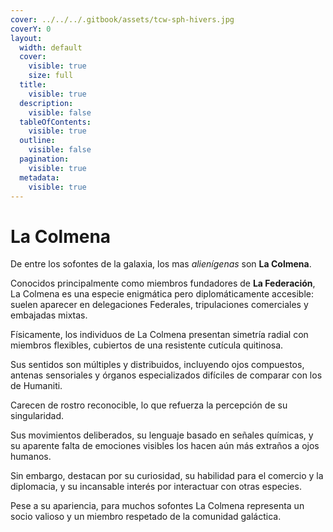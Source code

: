 ```yaml
---
cover: ../../../.gitbook/assets/tcw-sph-hivers.jpg
coverY: 0
layout:
  width: default
  cover:
    visible: true
    size: full
  title:
    visible: true
  description:
    visible: false
  tableOfContents:
    visible: true
  outline:
    visible: false
  pagination:
    visible: true
  metadata:
    visible: true
---
```


# La Colmena

De entre los sofontes de la galaxia, los mas _alienígenas_ son **La Colmena**.

Conocidos principalmente como miembros fundadores de **La Federación**, La Colmena es una especie enigmática pero diplomáticamente accesible: suelen aparecer en delegaciones Federales, tripulaciones comerciales y embajadas mixtas.

Físicamente, los individuos de La Colmena presentan simetría radial con miembros flexibles, cubiertos de una resistente cutícula quitinosa.

Sus sentidos son múltiples y distribuidos, incluyendo ojos compuestos, antenas sensoriales y órganos especializados difíciles de comparar con los de Humaniti.

Carecen de rostro reconocible, lo que refuerza la percepción de su singularidad.

Sus movimientos deliberados, su lenguaje basado en señales químicas, y su aparente falta de emociones visibles los hacen aún más extraños a ojos humanos.

Sin embargo, destacan por su curiosidad, su habilidad para el comercio y la diplomacia, y su incansable interés por interactuar con otras especies.

Pese a su apariencia, para muchos sofontes La Colmena representa un socio valioso y un miembro respetado de la comunidad galáctica.
